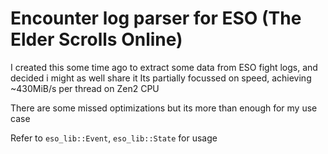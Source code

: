 # Encounter log parser for ESO (The Elder Scrolls Online)

I created this some time ago to extract some data from ESO fight logs, and decided i might as well share it
Its partially focussed on speed, achieving ~430MiB/s per thread on Zen2 CPU

There are some missed optimizations but its more than enough for my use case

Refer to `eso_lib::Event`, `eso_lib::State` for usage 
